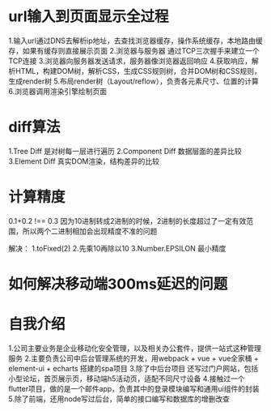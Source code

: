 # url输入到页面显示全过程
1.输入url通过DNS去解析ip地址，去查找浏览器缓存，操作系统缓存，本地路由缓存，如果有缓存则直接展示页面
2.浏览器与服务器 通过TCP三次握手来建立一个 TCP连接
3.浏览器向服务器发送请求，服务器像浏览器返回响应
4.获取响应，解析HTML，构建DOM树，解析CSS，生成CSS规则树，合并DOM树和CSS规则，生成render树
5.布局render树（Layout/reflow），负责各元素尺寸、位置的计算
6.浏览器调用渲染引擎绘制页面

# diff算法
1.Tree Diff 是对树每一层进行遍历
2.Component Diff 数据层面的差异比较
3.Element Diff 真实DOM渲染，结构差异的比较

# 计算精度
0.1+0.2 !== 0.3
因为10进制转成2进制的时候，2进制的长度超过了一定有效范围，所以两个二进制相加会出现精度不准的问题

解决：
1.toFixed(2)
2.先乘10再除以10
3.Number.EPSILON 最小精度

# 如何解决移动端300ms延迟的问题


# 自我介绍
1.公司主要业务是企业移动化安全管理，以及相关办公套件，提供一站式这种管理服务
2.主要负责公司中后台管理系统的开发，用webpack + vue + vue全家桶 + element-ui + echarts 搭建的spa项目
3.除了中后台项目 还写过门户网站，包括小型论坛，首页展示页，移动端h5活动页，适配不同尺寸设备
4.接触过一个flutter项目，做的是一个邮件app，负责其中的登录模块编写和通用ui组件的封装
5.除了前端，还用node写过后台，简单的接口编写和数据库的增删改查
